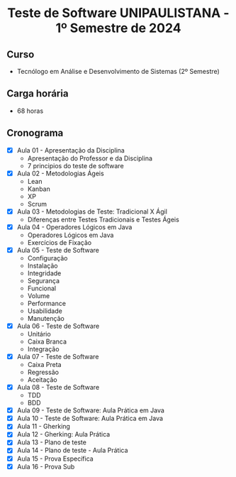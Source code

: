 <h1 align="center">
    Teste de Software UNIPAULISTANA - 1º Semestre de 2024
</h1>

## Curso
- Tecnólogo em Análise e Desenvolvimento de Sistemas (2º Semestre)

## Carga horária
- 68 horas

## Cronograma 

- [x]  Aula 01 - Apresentação da Disciplina 
    - Apresentação do Professor e da Disciplina
    - 7 principios do teste de software
- [x]  Aula 02 - Metodologias Ágeis 
    - Lean
    - Kanban
    - XP
    - Scrum
- [x]  Aula 03 - Metodologias de Teste: Tradicional X Ágil 
    - Diferenças entre Testes Tradicionais e Testes Ágeis
- [x]  Aula 04 - Operadores Lógicos em Java
    - Operadores Lógicos em Java
    - Exercícios de Fixação
- [x]  Aula 05 - Teste de Software
    - Configuração
    - Instalação
    - Integridade
    - Segurança
    - Funcional
    - Volume
    - Performance
    - Usabilidade
    - Manutenção
- [x]  Aula 06 - Teste de Software
    - Unitário
    - Caixa Branca
    - Integração
- [x]  Aula 07 - Teste de Software
    - Caixa Preta
    - Regressão
    - Aceitação
- [x]  Aula 08 - Teste de Software
    - TDD
    - BDD  
- [x]  Aula 09 - Teste de Software: Aula Prática em Java
- [x]  Aula 10 - Teste de Software: Aula Prática em Java
- [x]  Aula 11 - Gherking
- [x]  Aula 12 - Gherking: Aula Prática
- [x]  Aula 13 - Plano de teste
- [x]  Aula 14 - Plano de teste - Aula Prática
- [x]  Aula 15 - Prova Específica
- [x]  Aula 16 - Prova Sub   
